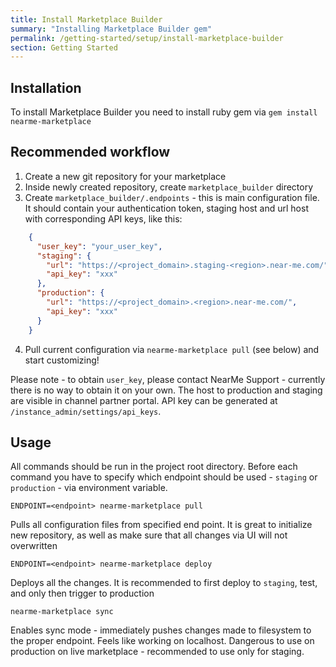 ```yaml
---
title: Install Marketplace Builder
summary: "Installing Marketplace Builder gem"
permalink: /getting-started/setup/install-marketplace-builder
section: Getting Started
---
```

## Installation

To install Marketplace Builder you need to install ruby gem via `gem install nearme-marketplace`

## Recommended workflow
1. Create a new git repository for your marketplace
2. Inside newly created repository, create `marketplace_builder` directory
3. Create `marketplace_builder/.endpoints` - this is main configuration file. It should contain your authentication token, staging host and url host with corresponding API keys, like this:

```json
    {
      "user_key": "your_user_key",
      "staging": {
        "url": "https://<project_domain>.staging-<region>.near-me.com/",
        "api_key": "xxx"
      },
      "production": {
        "url": "https://<project_domain>.<region>.near-me.com/",
        "api_key": "xxx"
      }
    }
```
4. Pull current configuration via `nearme-marketplace pull` (see below) and start customizing!

Please note - to obtain `user_key`, please contact NearMe Support - currently there is no way to obtain it on your own.
The host to production and staging are visible in channel partner portal. API key can be generated at `/instance_admin/settings/api_keys`.

## Usage

All commands should be run in the project root directory. Before each command you have to specify which endpoint should be used - `staging` or `production` - via environment variable.

    ENDPOINT=<endpoint> nearme-marketplace pull

Pulls all configuration files from specified end point. It is great to initialize new repository, as well as make sure that all changes via UI will not overwritten

    ENDPOINT=<endpoint> nearme-marketplace deploy

Deploys all the changes. It is recommended to first deploy to `staging`, test, and only then trigger to production

    nearme-marketplace sync

Enables sync mode - immediately pushes changes made to filesystem to the proper endpoint. Feels like working on localhost. Dangerous to use on production on live marketplace - recommended to use only for staging.
